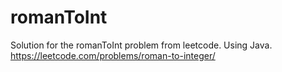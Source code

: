# romanToInt
Solution for the romanToInt problem from leetcode. Using Java.
https://leetcode.com/problems/roman-to-integer/

